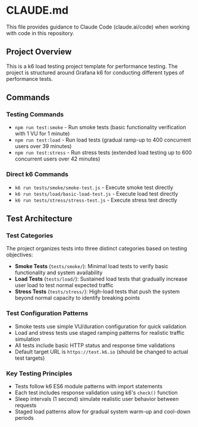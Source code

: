 # CLAUDE.md

This file provides guidance to Claude Code (claude.ai/code) when working with code in this repository.

## Project Overview

This is a k6 load testing project template for performance testing. The project is structured around Grafana k6 for conducting different types of performance tests.

## Commands

### Testing Commands
- `npm run test:smoke` - Run smoke tests (basic functionality verification with 1 VU for 1 minute)
- `npm run test:load` - Run load tests (gradual ramp-up to 400 concurrent users over 39 minutes)
- `npm run test:stress` - Run stress tests (extended load testing up to 600 concurrent users over 42 minutes)

### Direct k6 Commands
- `k6 run tests/smoke/smoke-test.js` - Execute smoke test directly
- `k6 run tests/load/basic-load-test.js` - Execute load test directly
- `k6 run tests/stress/stress-test.js` - Execute stress test directly

## Test Architecture

### Test Categories
The project organizes tests into three distinct categories based on testing objectives:

- **Smoke Tests** (`tests/smoke/`): Minimal load tests to verify basic functionality and system availability
- **Load Tests** (`tests/load/`): Sustained load tests that gradually increase user load to test normal expected traffic
- **Stress Tests** (`tests/stress/`): High-load tests that push the system beyond normal capacity to identify breaking points

### Test Configuration Patterns
- Smoke tests use simple VU/duration configuration for quick validation
- Load and stress tests use staged ramping patterns for realistic traffic simulation
- All tests include basic HTTP status and response time validations
- Default target URL is `https://test.k6.io` (should be changed to actual test targets)

### Key Testing Principles
- Tests follow k6 ES6 module patterns with import statements
- Each test includes response validation using k6's `check()` function
- Sleep intervals (1 second) simulate realistic user behavior between requests
- Staged load patterns allow for gradual system warm-up and cool-down periods